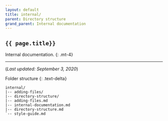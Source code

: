```yaml
---
layout: default
title: internal/
parent: Directory structure
grand_parent: Internal documentation
---
```


## `{{ page.title}} `

Internal documentation.
{: .mt-4}

---

(*Last updated: September 3, 2020*)

Folder structure
{: .text-delta}

```treeview
internal/
|-- adding-files/
|-- directory-structure/
|-- adding-files.md
|-- internal-documentation.md
|-- directory-structure.md
`-- style-guide.md
```

